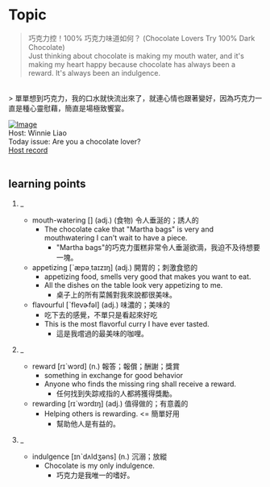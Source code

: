 # Topic

> 巧克力控！100% 巧克力味道如何？ (Chocolate Lovers Try 100% Dark Chocolate) <br>
> Just thinking about chocolate is making my mouth water, and it's making my heart happy because chocolate has always been a reward. It's always been an indulgence.

 <br>
> 單單想到巧克力，我的口水就快流出來了，就連心情也跟著變好，因為巧克力一直是種心靈慰藉，簡直是場極致饗宴。 <br>

[![Image](https://cdn.voicetube.com/assets/thumbnails/fBtCR5cwbYQ.jpg)](https://www.youtube.com/embed/fBtCR5cwbYQ?rel=0&showinfo=0&cc_load_policy=0&controls=1&autoplay=1&iv_load_policy=3&playsinline=1&wmode=transparent&start=16&end=25&enablejsapi=1&origin=https://tw.voicetube.com&widgetid=1)<br>
Host: Winnie Liao
<br>Today issue: Are you a chocolate lover?
<br>
[Host record](https://cdn.voicetube.com/tmp/everyday_records/callmeboss901/2609.mp3)
<br><br>
## learning points
1. _
	* mouth-watering [] (adj.) (食物) 令人垂涎的；誘人的
        - The chocolate cake that "Martha bags" is very and mouthwatering I can't wait to have a piece.
            + "Martha bags"的巧克力蛋糕非常令人垂涎欲滴，我迫不及待想要一塊。
	* appetizing  [ˋæpə͵taɪzɪŋ] (adj.) 開胃的；刺激食慾的
		- appetizing food, smells very good that makes you want to eat.
		- All the dishes on the table look very appetizing to me.
			+ 桌子上的所有菜餚對我來說都很美味。
	* flavourful [ˋflevɚfəl] (adj.) 味濃的；美味的
		- 吃下去的感覺，不單只是看起來好吃
		- This is the most flavorful curry I have ever tasted.
			+ 這是我嚐過的最美味的咖哩。

2. _
	* reward [rɪˋwɔrd] (n.) 報答；報償；酬謝；獎賞
		- something in exchange for good behavior
		- Anyone who finds the missing ring shall receive a reward.
			+ 任何找到失踪戒指的人都將獲得獎勵。
	* rewarding [rɪˋwɔrdɪŋ] (adj.) 值得做的；有意義的
		- Helping others is rewarding. <= 簡單好用
			+ 幫助他人是有益的。

3. _
	* indulgence [ɪnˋdʌldʒəns] (n.) 沉溺；放縱
		- Chocolate is my only indulgence.
			+ 巧克力是我唯一的嗜好。
